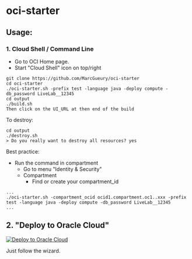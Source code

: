 # oci-starter

## Usage:
### 1. Cloud Shell / Command Line 

- Go to OCI Home page.
- Start "Cloud Shell" icon on top/right

```
git clone https://github.com/MarcGueury/oci-starter 
cd oci-starter
./oci-starter.sh -prefix test -language java -deploy compute -db_password LiveLab__12345 
cd output
./build.sh
Then click on the UI_URL at then end of the build
```

To destroy:
```
cd output
./destroy.sh
> Do you really want to destroy all resources? yes
```


Best practice: 
- Run the command in compartment
    - Go to menu "Identity & Security"
    - Compartment
        - Find or create your compartment_id
```
...
./oci-starter.sh -compartment_ocid ocid1.compartment.oc1..xxx -prefix test -language java -deploy compute -db_password LiveLab__12345 
...
```

## 2. "Deploy to Oracle Cloud"

[ ![Deploy to Oracle Cloud](https://oci-resourcemanager-plugin.plugins.oci.oraclecloud.com/latest/deploy-to-oracle-cloud.svg)](https://cloud.oracle.com/resourcemanager/stacks/create?zipUrl=https://github.com/MarcGueury/oci-starter/archive/refs/heads/main.zip)

Just follow the wizard.

